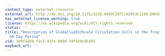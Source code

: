 ```yaml
---
content_type: external-resource
external_url: http://dx.doi.org/10.1175/1520-0469(1972)029%3C1109:DOGSCC%3E2.0.CO;2
has_external_license_warning: true
license: https://en.wikipedia.org/wiki/All_rights_reserved
status: ''
title: "Description of Global\u2013Scale Circulation Cells in the Tropics with a 40\u2013\
  50 Day Period"
uid: 269faa69-f5c2-43fe-989d-59f429c8b201
wayback_url: ''
---
```

